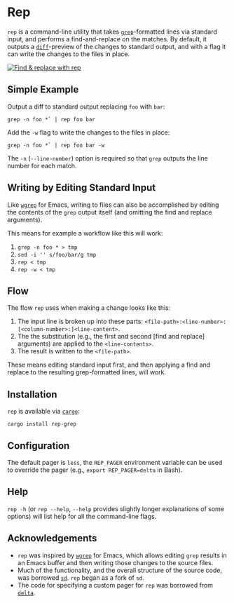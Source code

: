 # Rep

`rep` is a command-line utility that takes [`grep`](https://en.wikipedia.org/wiki/Grep)-formatted lines via standard input, and performs a find-and-replace on the matches. By default, it outputs a [`diff`](https://en.wikipedia.org/wiki/Diff)-preview of the changes to standard output, and with a flag it can write the changes to the files in place.

[![Find & replace with `rep`](rep.gif)](https://www.youtube.com/embed/QIOKKTnC9-I)

## Simple Example

Output a diff to standard output replacing `foo` with `bar`:

```
grep -n foo *` | rep foo bar
```

Add the `-w` flag to write the changes to the files in place:

```
grep -n foo *` | rep foo bar -w
```

The `-n` (`--line-number`) option is required so that `grep` outputs the line number for each match.

## Writing by Editing Standard Input

Like [`wgrep`](https://github.com/mhayashi1120/Emacs-wgrep) for Emacs, writing to files can also be accomplished by editing the contents of the `grep` output itself (and omitting the find and replace arguments).

This means for example a workflow like this will work:

1. `grep -n foo * > tmp`
2. `sed -i '' s/foo/bar/g tmp`
3. `rep < tmp`
4. `rep -w < tmp`

## Flow

The flow `rep` uses when making a change looks like this:

1. The input line is broken up into these parts: `<file-path>:<line-number>:[<column-number>:]<line-content>`.
2. The the substitution (e.g., the first and second [find and replace] arguments) are applied to the `<line-contents>`.
3. The result is written to the `<file-path>`.

These means editing standard input first, and then applying a find and replace to the resulting grep-formatted lines, will work.

## Installation

`rep` is available via [`cargo`](https://github.com/rust-lang/cargo):

```
cargo install rep-grep
```

## Configuration

The default pager is `less`, the `REP_PAGER` environment variable can be used to override the pager (e.g., `export REP_PAGER=delta` in Bash).

## Help

`rep -h` (or `rep --help`, `--help` provides slightly longer explanations of some options) will list help for all the command-line flags.

## Acknowledgements

- `rep` was inspired by [`wgrep`](https://github.com/mhayashi1120/Emacs-wgrep) for Emacs, which allows editing `grep` results in an Emacs buffer and then writing those changes to the source files.
- Much of the functionality, and the overall structure of the source code, was borrowed [`sd`](https://github.com/chmln/sd). `rep` began as a fork of `sd`.
- The code for specifying a custom pager for `rep` was borrowed from [`delta`](https://github.com/dandavison/delta).

